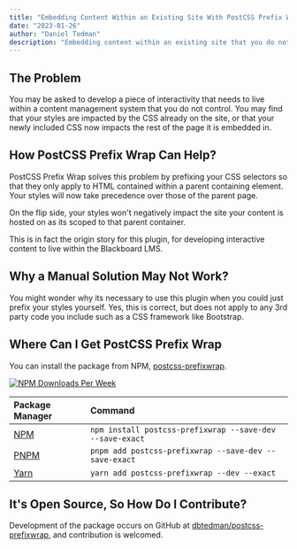 ```yaml
---
title: "Embedding Content Within an Existing Site With PostCSS Prefix Wrap"
date: "2023-01-26"
author: "Daniel Tedman"
description: "Embedding content within an existing site that you do not control, can be made possible with PostCSS Prefix Wrap, including third party libraries that you do not maintain."
---
```


## The Problem

You may be asked to develop a piece of interactivity that needs to live within a content management system that you do not control. You may find that your styles are impacted by the CSS already on the site, or that your newly included CSS now impacts the rest of the page it is embedded in.

## How PostCSS Prefix Wrap Can Help?

PostCSS Prefix Wrap solves this problem by prefixing your CSS selectors so that they only apply to HTML contained within a parent containing element. Your styles will now take precedence over those of the parent page.

On the flip side, your styles won't negatively impact the site your content is hosted on as its scoped to that parent container.

This is in fact the origin story for this plugin, for developing interactive content to live within the Blackboard LMS.

## Why a Manual Solution May Not Work?

You might wonder why its necessary to use this plugin when you could just prefix your styles yourself. Yes, this is correct, but does not apply to any 3rd party code you include such as a CSS framework like Bootstrap.

## Where Can I Get PostCSS Prefix Wrap

You can install the package from NPM, [postcss-prefixwrap](https://www.npmjs.com/package/postcss-prefixwrap).

[![NPM Downloads Per Week](https://img.shields.io/npm/dw/postcss-prefixwrap?color=blue&logo=npm&style=for-the-badge)](https://www.npmjs.com/package/postcss-prefixwrap)

| Package Manager                                         | Command                                                  |
| :------------------------------------------------------ | :------------------------------------------------------- |
| [NPM](https://www.npmjs.com/package/postcss-prefixwrap) | `npm install postcss-prefixwrap --save-dev --save-exact` |
| [PNPM](https://pnpm.io)                                 | `pnpm add postcss-prefixwrap --save-dev --save-exact`    |
| [Yarn](https://yarnpkg.com/package/postcss-prefixwrap)  | `yarn add postcss-prefixwrap --dev --exact`              |

## It's Open Source, So How Do I Contribute?

Development of the package occurs on GitHub
at [dbtedman/postcss-prefixwrap](https://github.com/dbtedman/postcss-prefixwrap), and contribution is welcomed.
